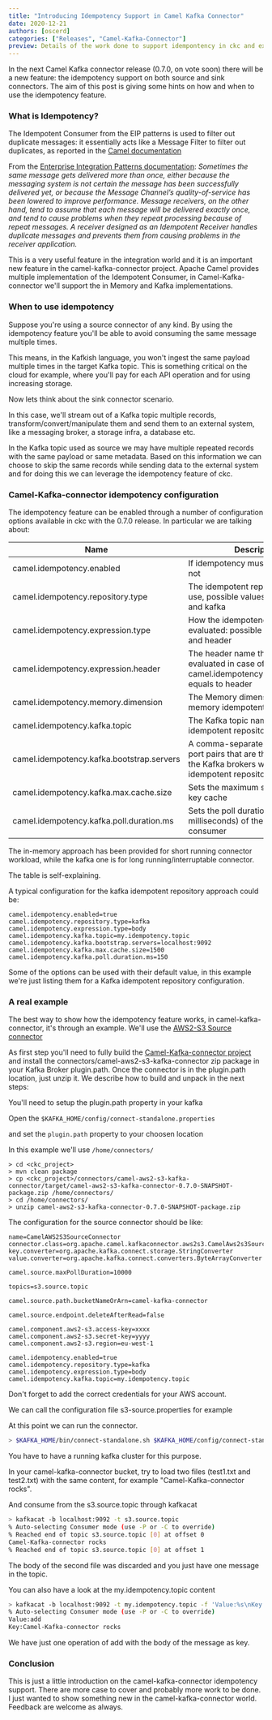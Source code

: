 ```yaml
---
title: "Introducing Idempotency Support in Camel Kafka Connector"
date: 2020-12-21
authors: [oscerd]
categories: ["Releases", "Camel-Kafka-Connector"]
preview: Details of the work done to support idempontency in ckc and example.
---
```


In the next Camel Kafka connector release (0.7.0, on vote soon) there will be a new feature: the idempotency support on both source and sink connectors.
The aim of this post is giving some hints on how and when to use the idempotency feature.

### What is Idempotency?

The Idempotent Consumer from the EIP patterns is used to filter out duplicate messages: it essentially acts like a Message Filter to filter out duplicates, as reported in the [Camel documentation](https://camel.apache.org/components/latest/eips/idempotentConsumer-eip.html)

From the [Enterprise Integration Patterns documentation](https://www.enterpriseintegrationpatterns.com/patterns/messaging/MessagingEndpointsIntro.html):
_Sometimes the same message gets delivered more than once, either because the messaging system is not certain the message has been successfully delivered yet, or because the Message Channel’s quality-of-service has been lowered to improve performance. Message receivers, on the other hand, tend to assume that each message will be delivered exactly once, and tend to cause problems when they repeat processing because of repeat messages. A receiver designed as an Idempotent Receiver handles duplicate messages and prevents them from causing problems in the receiver application._

This is a very useful feature in the integration world and it is an important new feature in the camel-kafka-connector project. Apache Camel provides multiple implementation of the Idempotent Consumer, in Camel-Kafka-connector we'll support the in Memory and Kafka implementations.

### When to use idempotency

Suppose you're using a source connector of any kind. By using the idempotency feature you'll be able to avoid consuming the same message multiple times.

This means, in the Kafkish language, you won't ingest the same payload multiple times in the target Kafka topic. This is something critical on the cloud for example, where you'll pay for each API operation and for using increasing storage.

Now lets think about the sink connector scenario.

In this case, we'll stream out of a Kafka topic multiple records, transform/convert/manipulate them and send them to an external system, like a messaging broker, a storage infra, a database etc.

In the Kafka topic used as source we may have multiple repeated records with the same payload or same metadata. Based on this information we can choose to skip the same records while sending data to the external system and for doing this we can leverage the idempotency feature of ckc.

### Camel-Kafka-connector idempotency configuration

The idempotency feature can be enabled through a number of configuration options available in ckc with the 0.7.0 release. In particular we are talking about:

| Name                                     | Description                                                                                                                           | Default                     |
|------------------------------------------|---------------------------------------------------------------------------------------------------------------------------------------|-----------------------------|
| camel.idempotency.enabled                | If idempotency must be enabled or not                                                                                                 | false                       |
| camel.idempotency.repository.type        | The idempotent repository type to use, possible values are memory and kafka                                                           | memory                      | 
| camel.idempotency.expression.type        | How the idempotency will be evaluated: possible values are body and header                                                            | body                        | 
| camel.idempotency.expression.header      | The header name that will be evaluated in case of camel.idempotency.expression.type equals to header                                  | null                        | 
| camel.idempotency.memory.dimension       | The Memory dimension of the in memory idempotent Repository                                                                           | 100                         | 
| camel.idempotency.kafka.topic            | The Kafka topic name to use for the idempotent repository                                                                             | kafka_idempotent_repository | 
| camel.idempotency.kafka.bootstrap.servers| A comma-separated list of host and port pairs that are the addresses of the Kafka brokers where the idempotent repository should live | localhost:9092              | 
| camel.idempotency.kafka.max.cache.size   | Sets the maximum size of the local key cache                                                                                          | 1000                        |
| camel.idempotency.kafka.poll.duration.ms | Sets the poll duration (in milliseconds) of the Kafka consumer                                                                        | 100                         |

The in-memory approach has been provided for short running connector workload, while the kafka one is for long running/interruptable connector.

The table is self-explaining.

A typical configuration for the kafka idempotent repository approach could be:

```
camel.idempotency.enabled=true
camel.idempotency.repository.type=kafka
camel.idempotency.expression.type=body
camel.idempotency.kafka.topic=my.idempotency.topic
camel.idempotency.kafka.bootstrap.servers=localhost:9092
camel.idempotency.kafka.max.cache.size=1500
camel.idempotency.kafka.poll.duration.ms=150
```

Some of the options can be used with their default value, in this example we're just listing them for a Kafka idempotent repository configuration.

### A real example

The best way to show how the idempotency feature works, in camel-kafka-connector, it's through an example. We'll use the [AWS2-S3 Source connector](https://camel.apache.org/camel-kafka-connector/latest/connectors/camel-aws2-s3-kafka-source-connector.html)

As first step you'll need to fully build the [Camel-Kafka-connector project](https://github.com/apache/camel-kafka-connector) and install the connectors/camel-aws2-s3-kafka-connector zip package in your Kafka Broker plugin.path. Once the connector is in the plugin.path location, just unzip it. We describe how to build and unpack in the next steps:

You'll need to setup the plugin.path property in your kafka

Open the `$KAFKA_HOME/config/connect-standalone.properties`

and set the `plugin.path` property to your choosen location

In this example we'll use `/home/connectors/`

```
> cd <ckc_project> 
> mvn clean package
> cp <ckc_project>/connectors/camel-aws2-s3-kafka-connector/target/camel-aws2-s3-kafka-connector-0.7.0-SNAPSHOT-package.zip /home/connectors/
> cd /home/connectors/
> unzip camel-aws2-s3-kafka-connector-0.7.0-SNAPSHOT-package.zip
```

The configuration for the source connector should be like:

```
name=CamelAWS2S3SourceConnector
connector.class=org.apache.camel.kafkaconnector.aws2s3.CamelAws2s3SourceConnector
key.converter=org.apache.kafka.connect.storage.StringConverter
value.converter=org.apache.kafka.connect.converters.ByteArrayConverter

camel.source.maxPollDuration=10000

topics=s3.source.topic

camel.source.path.bucketNameOrArn=camel-kafka-connector

camel.source.endpoint.deleteAfterRead=false

camel.component.aws2-s3.access-key=xxxx
camel.component.aws2-s3.secret-key=yyyy
camel.component.aws2-s3.region=eu-west-1

camel.idempotency.enabled=true
camel.idempotency.repository.type=kafka
camel.idempotency.expression.type=body
camel.idempotency.kafka.topic=my.idempotency.topic
```

Don't forget to add the correct credentials for your AWS account.

We can call the configuration file s3-source.properties for example

At this point we can run the connector.

```bash
> $KAFKA_HOME/bin/connect-standalone.sh $KAFKA_HOME/config/connect-standalone.properties s3-source.properties
```

You have to have a running kafka cluster for this purpose.

In your camel-kafka-connector bucket, try to load two files (test1.txt and test2.txt) with the same content, for example "Camel-Kafka-connector rocks".

And consume from the s3.source.topic through kafkacat

```bash
> kafkacat -b localhost:9092 -t s3.source.topic
% Auto-selecting Consumer mode (use -P or -C to override)
% Reached end of topic s3.source.topic [0] at offset 0
Camel-Kafka-connector rocks
% Reached end of topic s3.source.topic [0] at offset 1
```

The body of the second file was discarded and you just have one message in the topic.

You can also have a look at the my.idempotency.topic content

```bash
> kafkacat -b localhost:9092 -t my.idempotency.topic -f 'Value:%s\nKey:%k\n'
% Auto-selecting Consumer mode (use -P or -C to override)
Value:add
Key:Camel-Kafka-connector rocks
```

We have just one operation of add with the body of the message as key.

### Conclusion

This is just a little introduction on the camel-kafka-connector idempotency support. There are more case to cover and probably more work to be done. 
I just wanted to show something new in the camel-kafka-connector world. Feedback are welcome as always.

